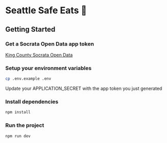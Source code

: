 # Seattle Safe Eats 🍔

## Getting Started

### Get a Socrata Open Data app token

[King County Socrata Open Data](https://dev.socrata.com/foundry/data.kingcounty.gov/f29f-zza5)

### Setup your environment variables

```bash
cp .env.example .env
```

Update your APPLICATION_SECRET with the app token you just generated

### Install dependencies

```bash
npm install
```

### Run the project

```bash
npm run dev
```

